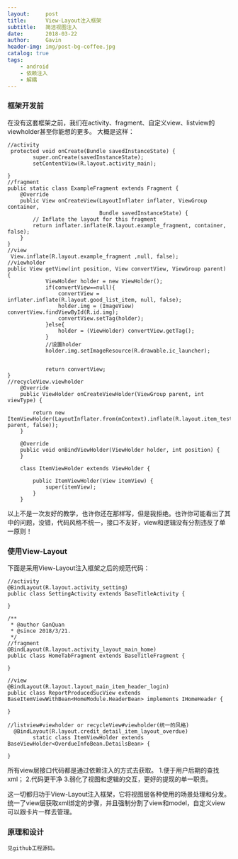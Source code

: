 ```yaml
---
layout:     post
title:      View-Layout注入框架
subtitle:   简洁视图注入
date:       2018-03-22
author:     Gavin
header-img: img/post-bg-coffee.jpg
catalog: true
tags:
    - android
    - 依赖注入
    - 解耦
---
```


### 框架开发前
在没有这套框架之前，我们在activity、fragment、自定义view、listview的viewholder甚至你能想的更多。
大概是这样：

```
//activity
 protected void onCreate(Bundle savedInstanceState) {
        super.onCreate(savedInstanceState);
        setContentView(R.layout.activity_main);

}
//fragment
public static class ExampleFragment extends Fragment {
    @Override
    public View onCreateView(LayoutInflater inflater, ViewGroup container,
                             Bundle savedInstanceState) {
        // Inflate the layout for this fragment
        return inflater.inflate(R.layout.example_fragment, container, false);
    }
}
//view
 View.inflate(R.layout.example_fragment ,null, false);
//viewholder
public View getView(int position, View convertView, ViewGroup parent) {
            ViewHolder holder = new ViewHolder();
            if(convertView==null){
                convertView = inflater.inflate(R.layout.good_list_item, null, false);
                holder.img = (ImageView) convertView.findViewById(R.id.img);
                convertView.setTag(holder);
            }else{
                holder = (ViewHolder) convertView.getTag();
            }
            //设置holder
            holder.img.setImageResource(R.drawable.ic_launcher);


            return convertView;
}
//recycleView.viewholder
    @Override
    public ViewHolder onCreateViewHolder(ViewGroup parent, int viewType) {

        return new ItemViewHolder(LayoutInflater.from(mContext).inflate(R.layout.item_test, parent, false));
    }

    @Override
    public void onBindViewHolder(ViewHolder holder, int position) {
    }

    class ItemViewHolder extends ViewHolder {

        public ItemViewHolder(View itemView) {
            super(itemView);
        }
    }

```

以上不是一次友好的教学，也许你还在那样写，但是我拒绝。也许你可能看出了其中的问题，没错，代码风格不统一，接口不友好，view和逻辑没有分割违反了单一原则！
### 使用View-Layout
下面是采用View-Layout注入框架之后的规范代码：

```
//activity
@BindLayout(R.layout.activity_setting)
public class SettingActivity extends BaseTitleActivity {

}

/**
 * @author GanQuan
 * @since 2018/3/21.
 */
//fragment
@BindLayout(R.layout.activity_layout_main_home)
public class HomeTabFragment extends BaseTitleFragment {

}

//view
@BindLayout(R.layout.layout_main_item_header_login)
public class ReportProducedSucView extends BaseItemViewWithBean<HomeModule.HeaderBean> implements IHomeHeader {

}

//listview#viewholder or recycleView#viewholder(统一的风格)
  @BindLayout(R.layout.credit_detail_item_layout_overdue)
        static class ItemViewHolder extends BaseViewHolder<OverdueInfoBean.DetailsBean> {

}
```

所有view层接口代码都是通过依赖注入的方式去获取。
1.便于用户后期的查找xml；
2.代码更干净
3.弱化了视图和逻辑的交互，更好的提现的单一职责。

这一切都归功于View-Layout注入框架，它将视图层各种使用的场景处理和分发。统一了view层获取xml绑定的步骤，并且强制分割了view和model，自定义view可以跟卡片一样去管理。
### 原理和设计
    见github工程源码。
